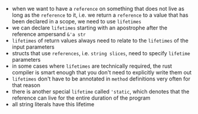 -  when we want to have a `reference` on something that does not live as long as the `reference` to it, i.e. we return a `reference` to a value that has been declared in a scope, we need to use `lifetimes`
-  we can declare `lifetimes` starting with an apostrophe after the reference ampersand `&'a str`
-  `lifetimes` of return values always need to relate to the `lifetimes` of the input parameters
-  structs that use `references`, i.e. `string slices`, need to specify `lifetime` parameters
-  in some cases where `lifetimes` are technically required, the rust compiler is smart enough that you don't need to explicitly write them out
-  `lifetimes` don't have to be annotated in `method` definitions very often for that reason
-  there is another special `lifetime` called `'static`, which denotes that the reference can live for the entire duration of the program
-  all string literals have this lifetime
